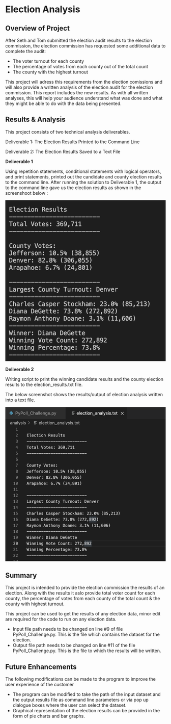 # Election Analysis

## Overview of Project
After Seth and Tom submitted the election audit results to the election commission, the election commission has requested some additional data to complete the audit:

- The voter turnout for each county
- The percentage of votes from each county out of the total count
- The county with the highest turnout 

This project will adress this requirements from the election comissions and will also provide a written analysis of the election audit for the election commission. This report includes the new results. As with all written analyses, this will help your audience understand what was done and what they might be able to do with the data being presented.

## Results & Analysis
This project consists of two technical analysis deliverables.

Deliverable 1: The Election Results Printed to the Command Line

Deliverable 2: The Election Results Saved to a Text File

**Deliverable 1**

Using repetition statements, conditional statements with logical operators, and print statements, printed out the candidate and county election results to the command line. After running the solution to Deliverable 1, the output to the command line gave us the election results as shown in the screenshoot below :

![](Resources/Election_analysis_results.png)

**Deliverable 2**

Writing script to print the winning candidate results and the county election results to the election_results.txt file.


The below screenshot shows the results/output of election analysis written into a text file.
 
![](Resources/Election_analysis_results_txtfile.png)


## Summary
This project is intended to provide the election commission the results of an election. Along with the results it aslo provide total voter count for each county, the percentage of votes from each county of the total count & the county with highest turnout. 

This project can be used to get the results of any election data, minor edit are required for the code to run on any election data.

- Input file path needs to be changed on line #9 of file PyPoll_Challenge.py. This is the file which contains the dataset for the election.
- Output file path needs to be changed on line #11 of the file PyPoll_Challenge.py. This is the file to which the results will be written.


## Future Enhancements

The following modifications can be made to the program to improve the user experience of the customer

- The program can be modified to take the path of the input dataset and the output results file as command line parameters or via pop up dialogue boxes where the user can select the dataset.
- Graphical representation of the election results can be provided in the form of pie charts and bar graphs.

